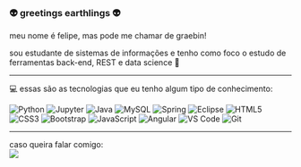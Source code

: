 ### :alien: greetings earthlings :alien:

meu nome é felipe, mas pode me chamar de graebin!

sou estudante de sistemas de informações e tenho como foco o estudo de ferramentas back-end, REST e data science :telescope:

<hr>

:computer: essas são as tecnologias que eu tenho algum tipo de conhecimento:

![Python](https://img.shields.io/badge/-Python-blue?&style=for-the-badge&logo=python&logoColor=white)
![Jupyter](https://img.shields.io/badge/-Jupyter-important?&style=for-the-badge&logo=jupyter&logoColor=white)
![Java](https://img.shields.io/badge/Java-ED8B00?style=for-the-badge&logo=java&logoColor=white)
![MySQL](https://img.shields.io/badge/MySQL-00000F?style=for-the-badge&logo=mysql&logoColor=white)
![Spring](https://img.shields.io/badge/-Spring-green?&style=for-the-badge&logo=spring&logoColor=white)
![Eclipse](https://img.shields.io/badge/-Eclipse-informatical?&style=for-the-badge&logo=eclipse&logoColor=white)
![HTML5](https://img.shields.io/badge/html5%20-%23E34F26.svg?&style=for-the-badge&logo=html5&logoColor=white)
![CSS3](https://img.shields.io/badge/css3%20-%231572B6.svg?&style=for-the-badge&logo=css3&logoColor=white)
![Bootstrap](https://img.shields.io/badge/-Bootstrap-563D7C?&style=for-the-badge&logo=bootstrap&logoColor=white)
![JavaScript](https://img.shields.io/badge/JavaScript-F7DF1E?style=for-the-badge&logo=javascript&logoColor=black)
![Angular](https://img.shields.io/badge/-Angular-DD0031?&style=for-the-badge&logo=angular&logoColor=white)
![VS Code](https://img.shields.io/badge/-VSCode-007ACC?&style=for-the-badge&logo=visual-studio-code&logoColor=white)
![Git](https://img.shields.io/badge/git%20-%23F05033.svg?&style=for-the-badge&logo=git&logoColor=white)

<hr>

caso queira falar comigo:<br>
[<img src="https://img.shields.io/badge/linkedin-%230077B5.svg?&style=for-the-badge&logo=linkedin&logoColor=white" />](https://www.linkedin.com/in/felipe-graebin/)
